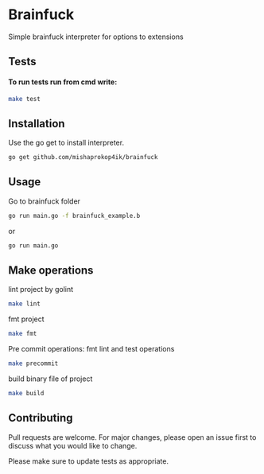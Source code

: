 # Brainfuck

Simple brainfuck interpreter for options to extensions

## Tests
#### To run tests run from cmd write:
```bash
make test
```

## Installation

Use the go get to install interpreter.

```bash
go get github.com/mishaprokop4ik/brainfuck
```

## Usage

Go to brainfuck folder

```bash
go run main.go -f brainfuck_example.b
```
or
```bash
go run main.go
```

## Make operations
lint project by golint 
```bash
make lint
```
fmt project
```bash
make fmt
```
Pre commit operations: fmt lint and test operations
```bash
make precommit
```
build binary file of project
```bash
make build
```

## Contributing
Pull requests are welcome. For major changes, please open an issue first to discuss what you would like to change.

Please make sure to update tests as appropriate.